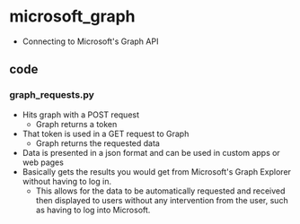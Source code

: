 # microsoft_graph

- Connecting to Microsoft's Graph API

## code

### graph_requests.py
- Hits graph with a POST request
  - Graph returns a token
- That token is used in a GET request to Graph
  - Graph returns the requested data
- Data is presented in a json format and can be used in custom apps or web pages
- Basically gets the results you would get from Microsoft's Graph Explorer
  without having to log in.
  - This allows for the data to be automatically requested and received
    then displayed to users without any intervention from the user, such as
    having to log into Microsoft.
